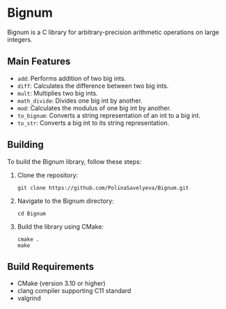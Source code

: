 # Bignum

Bignum is a C library for arbitrary-precision arithmetic operations on large integers.

## Main Features

- `add`: Performs addition of two big ints.
- `diff`: Calculates the difference between two big ints.
- `mult`: Multiplies two big ints.
- `math_divide`: Divides one big int by another.
- `mod`: Calculates the modulus of one big int by another.
- `to_bignum`: Converts a string representation of an int to a big int.
- `to_str`: Converts a big int to its string representation.

## Building

To build the Bignum library, follow these steps:

1. Clone the repository:

    ```
    git clone https://github.com/PolinaSavelyeva/Bignum.git
    ```

2. Navigate to the Bignum directory:

    ```
    cd Bignum
    ```

3. Build the library using CMake:

    ```
    cmake .
    make
    ```

## Build Requirements

- CMake (version 3.10 or higher)
- clang compiler supporting C11 standard
- valgrind
